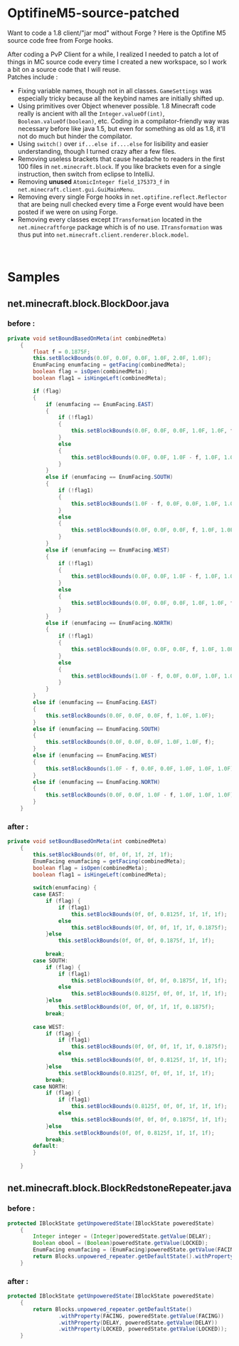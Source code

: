 # OptifineM5-source-patched
Want to code a 1.8 client/"jar mod" without Forge ? Here is the Optifine M5 source code free from Forge hooks.

After coding a PvP Client for a while, I realized I needed to patch a lot of things in MC source code every time I created a new workspace, so I work a bit on a source code that I will reuse.<br>
Patches include : <br>
- Fixing variable names, though not in all classes. ```GameSettings``` was especially tricky because all the keybind names are initially shifted up.<br>
- Using primitives over Object whenever possible. 1.8 Minecraft code really is ancient with all the ```Integer.valueOf(int)```, ```Boolean.valueOf(boolean)```, etc. Coding in a compilator-friendly way was necessary before like java 1.5, but even for something as old as 1.8, it'll not do much but hinder the compilator.<br>
- Using ```switch()``` over ```if...else if....else``` for lisibility and easier understanding, though I turned crazy after a few files.<br>
- Removing useless brackets that cause headache to readers in the first 100 files in ```net.minecraft.block```. If you like brackets even for a single instruction, then switch from eclipse to IntelliJ.<br>
- Removing **unused** ```AtomicInteger field_175373_f``` in ```net.minecraft.client.gui.GuiMainMenu```.<br>
- Removing every single Forge hooks in ```net.optifine.reflect.Reflector``` that are being null checked every time a Forge event would have been posted if we were on using Forge.<br>
- Removing every classes except ```ITransformation``` located in the ```net.minecraftforge``` package which is of no use. ```ITransformation``` was thus put into ```net.minecraft.client.renderer.block.model```.<br>
<br>

# Samples
## net.minecraft.block.BlockDoor.java
### before :
```java
private void setBoundBasedOnMeta(int combinedMeta)
    {
        float f = 0.1875F;
        this.setBlockBounds(0.0F, 0.0F, 0.0F, 1.0F, 2.0F, 1.0F);
        EnumFacing enumfacing = getFacing(combinedMeta);
        boolean flag = isOpen(combinedMeta);
        boolean flag1 = isHingeLeft(combinedMeta);

        if (flag)
        {
            if (enumfacing == EnumFacing.EAST)
            {
                if (!flag1)
                {
                    this.setBlockBounds(0.0F, 0.0F, 0.0F, 1.0F, 1.0F, f);
                }
                else
                {
                    this.setBlockBounds(0.0F, 0.0F, 1.0F - f, 1.0F, 1.0F, 1.0F);
                }
            }
            else if (enumfacing == EnumFacing.SOUTH)
            {
                if (!flag1)
                {
                    this.setBlockBounds(1.0F - f, 0.0F, 0.0F, 1.0F, 1.0F, 1.0F);
                }
                else
                {
                    this.setBlockBounds(0.0F, 0.0F, 0.0F, f, 1.0F, 1.0F);
                }
            }
            else if (enumfacing == EnumFacing.WEST)
            {
                if (!flag1)
                {
                    this.setBlockBounds(0.0F, 0.0F, 1.0F - f, 1.0F, 1.0F, 1.0F);
                }
                else
                {
                    this.setBlockBounds(0.0F, 0.0F, 0.0F, 1.0F, 1.0F, f);
                }
            }
            else if (enumfacing == EnumFacing.NORTH)
            {
                if (!flag1)
                {
                    this.setBlockBounds(0.0F, 0.0F, 0.0F, f, 1.0F, 1.0F);
                }
                else
                {
                    this.setBlockBounds(1.0F - f, 0.0F, 0.0F, 1.0F, 1.0F, 1.0F);
                }
            }
        }
        else if (enumfacing == EnumFacing.EAST)
        {
            this.setBlockBounds(0.0F, 0.0F, 0.0F, f, 1.0F, 1.0F);
        }
        else if (enumfacing == EnumFacing.SOUTH)
        {
            this.setBlockBounds(0.0F, 0.0F, 0.0F, 1.0F, 1.0F, f);
        }
        else if (enumfacing == EnumFacing.WEST)
        {
            this.setBlockBounds(1.0F - f, 0.0F, 0.0F, 1.0F, 1.0F, 1.0F);
        }
        else if (enumfacing == EnumFacing.NORTH)
        {
            this.setBlockBounds(0.0F, 0.0F, 1.0F - f, 1.0F, 1.0F, 1.0F);
        }
    }
```
### after :
```java
private void setBoundBasedOnMeta(int combinedMeta)
    {
        this.setBlockBounds(0f, 0f, 0f, 1f, 2f, 1f);
        EnumFacing enumfacing = getFacing(combinedMeta);
        boolean flag = isOpen(combinedMeta);
        boolean flag1 = isHingeLeft(combinedMeta);
        
        switch(enumfacing) {
        case EAST:
        	if (flag) {
        		if (flag1)
        			this.setBlockBounds(0f, 0f, 0.8125f, 1f, 1f, 1f);
        		else
        			this.setBlockBounds(0f, 0f, 0f, 1f, 1f, 0.1875f);
        	}else
        		this.setBlockBounds(0f, 0f, 0f, 0.1875f, 1f, 1f);
        	
        	break;
        case SOUTH:
        	if (flag) {
        		if (flag1)
        			this.setBlockBounds(0f, 0f, 0f, 0.1875f, 1f, 1f);
        		else
        			this.setBlockBounds(0.8125f, 0f, 0f, 1f, 1f, 1f);
        	}else
        		this.setBlockBounds(0f, 0f, 0f, 1f, 1f, 0.1875f);
        	break;
        	
        case WEST:
        	if (flag) {
        		if (flag1)
        			this.setBlockBounds(0f, 0f, 0f, 1f, 1f, 0.1875f);
        		else
        			this.setBlockBounds(0f, 0f, 0.8125f, 1f, 1f, 1f);
        	}else
        		this.setBlockBounds(0.8125f, 0f, 0f, 1f, 1f, 1f);
        	break;
        case NORTH:
        	if (flag) {
        		if (flag1)
        			this.setBlockBounds(0.8125f, 0f, 0f, 1f, 1f, 1f);
        		else
        			this.setBlockBounds(0f, 0f, 0f, 0.1875f, 1f, 1f);
        	}else
        		this.setBlockBounds(0f, 0f, 0.8125f, 1f, 1f, 1f);
        	break;
        default:
        }
        
    }
```

## net.minecraft.block.BlockRedstoneRepeater.java
### before :
```java
protected IBlockState getUnpoweredState(IBlockState poweredState)
    {
        Integer integer = (Integer)poweredState.getValue(DELAY);
        Boolean obool = (Boolean)poweredState.getValue(LOCKED);
        EnumFacing enumfacing = (EnumFacing)poweredState.getValue(FACING);
        return Blocks.unpowered_repeater.getDefaultState().withProperty(FACING, enumfacing).withProperty(DELAY, integer).withProperty(LOCKED, obool);
    }
```
### after :
```java
protected IBlockState getUnpoweredState(IBlockState poweredState)
    {
        return Blocks.unpowered_repeater.getDefaultState()
        		.withProperty(FACING, poweredState.getValue(FACING))
        		.withProperty(DELAY, poweredState.getValue(DELAY))
        		.withProperty(LOCKED, poweredState.getValue(LOCKED));
    }
```

